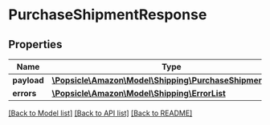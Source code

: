 # PurchaseShipmentResponse

## Properties
Name | Type | Description | Notes
------------ | ------------- | ------------- | -------------
**payload** | [**\Popsicle\Amazon\Model\Shipping\PurchaseShipmentResult**](PurchaseShipmentResult.md) |  | [optional] 
**errors** | [**\Popsicle\Amazon\Model\Shipping\ErrorList**](ErrorList.md) |  | [optional] 

[[Back to Model list]](../../README.md#documentation-for-models) [[Back to API list]](../../README.md#documentation-for-api-endpoints) [[Back to README]](../../README.md)

